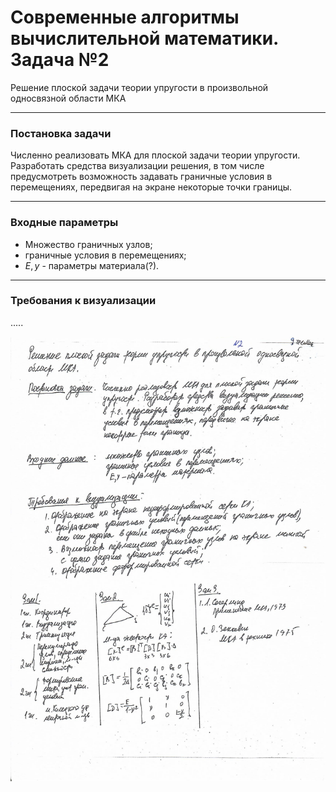 # Современные алгоритмы вычислительной математики. Задача №2 #
Решение плоской задачи теории упругости в произвольной односвязной области МКА

---
### Постановка задачи ###
Численно реализовать МКА для плоской задачи теории упругости. Разработать средства визуализации решения, 
в том числе предусмотреть возможность задавать граничные условия в перемещениях, передвигая на экране некоторые точки границы. 

---
### Входные параметры ###
+ Множество граничных узлов;
+ граничные условия в перемещениях;
+ ${E, y}$ - параметры материала(?).

---
### Требования к визуализации ###
.....

![картинка](/task.jpg)
